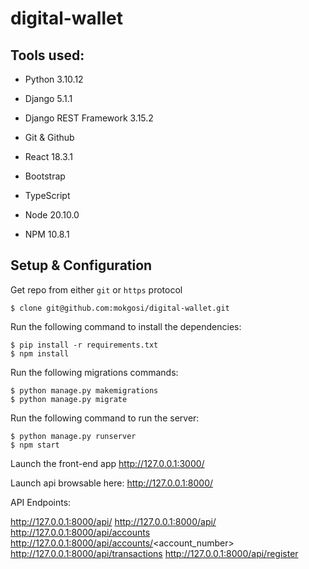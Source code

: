 # digital-wallet


## Tools used:

- Python 3.10.12
- Django 5.1.1
- Django REST Framework 3.15.2
- Git & Github

- React 18.3.1
- Bootstrap
- TypeScript
- Node 20.10.0
- NPM 10.8.1


## Setup & Configuration 

Get repo from either ```git``` or ```https``` protocol

```
$ clone git@github.com:mokgosi/digital-wallet.git
```

Run the following command to install the dependencies:

```
$ pip install -r requirements.txt
$ npm install
```

Run the following migrations commands:

```
$ python manage.py makemigrations
$ python manage.py migrate
```


Run the following command to run the server:

```
$ python manage.py runserver
$ npm start
```

Launch the front-end app http://127.0.0.1:3000/

Launch api browsable here:  http://127.0.0.1:8000/

API Endpoints:

http://127.0.0.1:8000/api/
http://127.0.0.1:8000/api/<username>
http://127.0.0.1:8000/api/accounts
http://127.0.0.1:8000/api/accounts/<account_number>
http://127.0.0.1:8000/api/transactions
http://127.0.0.1:8000/api/register



